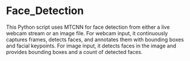 # Face_Detection
This Python script uses MTCNN for face detection from either a live webcam stream or an image file. For webcam input, it continuously captures frames, detects faces, and annotates them with bounding boxes and facial keypoints. For image input, it detects faces in the image and provides bounding boxes and a count of detected faces.
